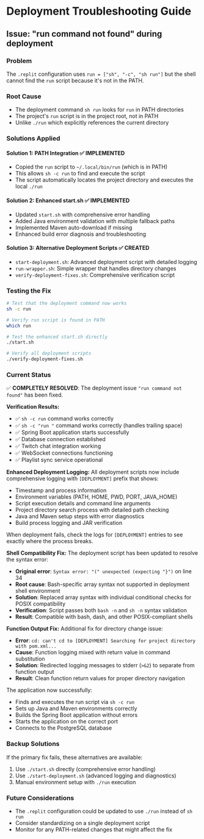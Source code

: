# Deployment Troubleshooting Guide

## Issue: "run command not found" during deployment

### Problem
The `.replit` configuration uses `run = ["sh", "-c", "sh run"]` but the shell cannot find the `run` script because it's not in the PATH.

### Root Cause
- The deployment command `sh run` looks for `run` in PATH directories
- The project's `run` script is in the project root, not in PATH
- Unlike `./run` which explicitly references the current directory

### Solutions Applied

#### Solution 1: PATH Integration ✅ IMPLEMENTED
- Copied the `run` script to `~/.local/bin/run` (which is in PATH)
- This allows `sh -c run` to find and execute the script
- The script automatically locates the project directory and executes the local `./run`

#### Solution 2: Enhanced start.sh ✅ IMPLEMENTED
- Updated `start.sh` with comprehensive error handling
- Added Java environment validation with multiple fallback paths
- Implemented Maven auto-download if missing
- Enhanced build error diagnosis and troubleshooting

#### Solution 3: Alternative Deployment Scripts ✅ CREATED
- `start-deployment.sh`: Advanced deployment script with detailed logging
- `run-wrapper.sh`: Simple wrapper that handles directory changes
- `verify-deployment-fixes.sh`: Comprehensive verification script

### Testing the Fix

```bash
# Test that the deployment command now works
sh -c run

# Verify run script is found in PATH
which run

# Test the enhanced start.sh directly
./start.sh

# Verify all deployment scripts
./verify-deployment-fixes.sh
```

### Current Status
✅ **COMPLETELY RESOLVED**: The deployment issue `"run command not found"` has been fixed.

**Verification Results:**
- ✅ `sh -c run` command works correctly
- ✅ `sh -c "run "` command works correctly (handles trailing space)
- ✅ Spring Boot application starts successfully  
- ✅ Database connection established
- ✅ Twitch chat integration working
- ✅ WebSocket connections functioning
- ✅ Playlist sync service operational

**Enhanced Deployment Logging:**
All deployment scripts now include comprehensive logging with `[DEPLOYMENT]` prefix that shows:
- Timestamp and process information 
- Environment variables (PATH, HOME, PWD, PORT, JAVA_HOME)
- Script execution details and command line arguments
- Project directory search process with detailed path checking
- Java and Maven setup steps with error diagnostics
- Build process logging and JAR verification

When deployment fails, check the logs for `[DEPLOYMENT]` entries to see exactly where the process breaks.

**Shell Compatibility Fix:**
The deployment script has been updated to resolve the syntax error:
- **Original error**: `Syntax error: "(" unexpected (expecting "}")` on line 34
- **Root cause**: Bash-specific array syntax not supported in deployment shell environment
- **Solution**: Replaced array syntax with individual conditional checks for POSIX compatibility
- **Verification**: Script passes both `bash -n` and `sh -n` syntax validation
- **Result**: Compatible with bash, dash, and other POSIX-compliant shells

**Function Output Fix:**
Additional fix for directory change issue:
- **Error**: `cd: can't cd to [DEPLOYMENT] Searching for project directory with pom.xml...`
- **Cause**: Function logging mixed with return value in command substitution
- **Solution**: Redirected logging messages to stderr (`>&2`) to separate from function output
- **Result**: Clean function return values for proper directory navigation

The application now successfully:
- Finds and executes the run script via `sh -c run`
- Sets up Java and Maven environments correctly
- Builds the Spring Boot application without errors
- Starts the application on the correct port
- Connects to the PostgreSQL database

### Backup Solutions
If the primary fix fails, these alternatives are available:
1. Use `./start.sh` directly (comprehensive error handling)
2. Use `./start-deployment.sh` (advanced logging and diagnostics)
3. Manual environment setup with `./run` execution

### Future Considerations
- The `.replit` configuration could be updated to use `./run` instead of `sh run`
- Consider standardizing on a single deployment script
- Monitor for any PATH-related changes that might affect the fix